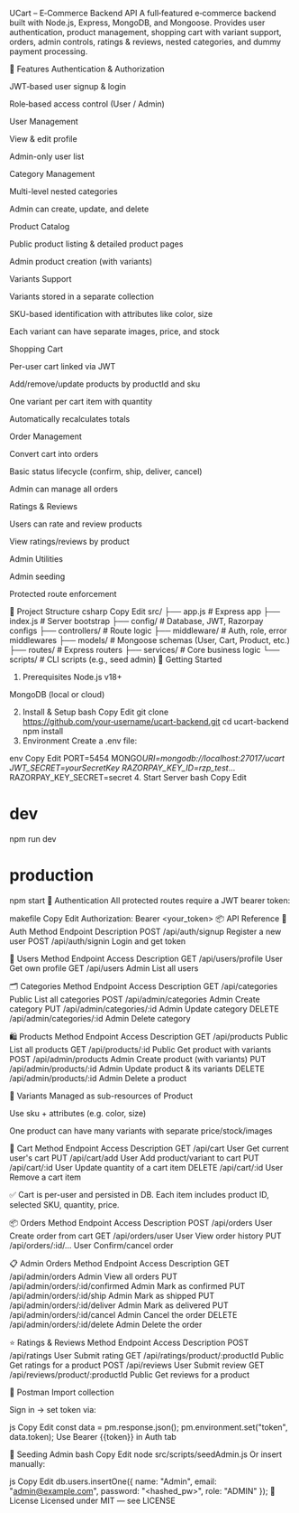 UCart – E‑Commerce Backend API
A full‑featured e‑commerce backend built with Node.js, Express, MongoDB, and Mongoose.
Provides user authentication, product management, shopping cart with variant support, orders, admin controls, ratings & reviews, nested categories, and dummy payment processing.

🚀 Features
Authentication & Authorization

JWT‑based user signup & login

Role‑based access control (User / Admin)

User Management

View & edit profile

Admin-only user list

Category Management

Multi-level nested categories

Admin can create, update, and delete

Product Catalog

Public product listing & detailed product pages

Admin product creation (with variants)

Variants Support

Variants stored in a separate collection

SKU-based identification with attributes like color, size

Each variant can have separate images, price, and stock

Shopping Cart

Per-user cart linked via JWT

Add/remove/update products by productId and sku

One variant per cart item with quantity

Automatically recalculates totals

Order Management

Convert cart into orders

Basic status lifecycle (confirm, ship, deliver, cancel)

Admin can manage all orders

Ratings & Reviews

Users can rate and review products

View ratings/reviews by product

Admin Utilities

Admin seeding

Protected route enforcement

📁 Project Structure
csharp
Copy
Edit
src/
├── app.js # Express app
├── index.js # Server bootstrap
├── config/ # Database, JWT, Razorpay configs
├── controllers/ # Route logic
├── middleware/ # Auth, role, error middlewares
├── models/ # Mongoose schemas (User, Cart, Product, etc.)
├── routes/ # Express routers
├── services/ # Core business logic
└── scripts/ # CLI scripts (e.g., seed admin)
🔧 Getting Started

1. Prerequisites
   Node.js v18+

MongoDB (local or cloud)

2. Install & Setup
   bash
   Copy
   Edit
   git clone https://github.com/your‑username/ucart-backend.git
   cd ucart-backend
   npm install
3. Environment
   Create a .env file:

env
Copy
Edit
PORT=5454
MONGO*URI=mongodb://localhost:27017/ucart
JWT_SECRET=yourSecretKey
RAZORPAY_KEY_ID=rzp_test*...
RAZORPAY_KEY_SECRET=secret 4. Start Server
bash
Copy
Edit

# dev

npm run dev

# production

npm start
🔐 Authentication
All protected routes require a JWT bearer token:

makefile
Copy
Edit
Authorization: Bearer <your_token>
📦 API Reference
🧑 Auth
Method Endpoint Description
POST /api/auth/signup Register a new user
POST /api/auth/signin Login and get token

👤 Users
Method Endpoint Access Description
GET /api/users/profile User Get own profile
GET /api/users Admin List all users

🗂 Categories
Method Endpoint Access Description
GET /api/categories Public List all categories
POST /api/admin/categories Admin Create category
PUT /api/admin/categories/:id Admin Update category
DELETE /api/admin/categories/:id Admin Delete category

🛍 Products
Method Endpoint Access Description
GET /api/products Public List all products
GET /api/products/:id Public Get product with variants
POST /api/admin/products Admin Create product (with variants)
PUT /api/admin/products/:id Admin Update product & its variants
DELETE /api/admin/products/:id Admin Delete a product

🧬 Variants
Managed as sub-resources of Product

Use sku + attributes (e.g. color, size)

One product can have many variants with separate price/stock/images

🛒 Cart
Method Endpoint Access Description
GET /api/cart User Get current user's cart
PUT /api/cart/add User Add product/variant to cart
PUT /api/cart/:id User Update quantity of a cart item
DELETE /api/cart/:id User Remove a cart item

✅ Cart is per-user and persisted in DB.
Each item includes product ID, selected SKU, quantity, price.

📦 Orders
Method Endpoint Access Description
POST /api/orders User Create order from cart
GET /api/orders/user User View order history
PUT /api/orders/:id/... User Confirm/cancel order

📋 Admin Orders
Method Endpoint Access Description
GET /api/admin/orders Admin View all orders
PUT /api/admin/orders/:id/confirmed Admin Mark as confirmed
PUT /api/admin/orders/:id/ship Admin Mark as shipped
PUT /api/admin/orders/:id/deliver Admin Mark as delivered
PUT /api/admin/orders/:id/cancel Admin Cancel the order
DELETE /api/admin/orders/:id/delete Admin Delete the order

⭐ Ratings & Reviews
Method Endpoint Access Description
POST /api/ratings User Submit rating
GET /api/ratings/product/:productId Public Get ratings for a product
POST /api/reviews User Submit review
GET /api/reviews/product/:productId Public Get reviews for a product

🧪 Postman
Import collection

Sign in → set token via:

js
Copy
Edit
const data = pm.response.json();
pm.environment.set("token", data.token);
Use Bearer {{token}} in Auth tab

👑 Seeding Admin
bash
Copy
Edit
node src/scripts/seedAdmin.js
Or insert manually:

js
Copy
Edit
db.users.insertOne({
name: "Admin",
email: "admin@example.com",
password: "<hashed_pw>",
role: "ADMIN"
});
📜 License
Licensed under MIT — see LICENSE
